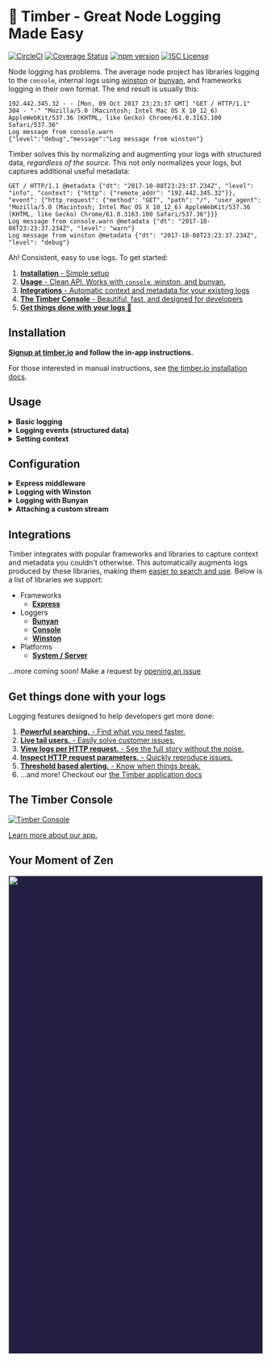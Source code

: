 # 🌲 Timber - Great Node Logging Made Easy

[![CircleCI](https://circleci.com/gh/timberio/timber-node.svg?style=svg)](https://circleci.com/gh/timberio/timber-node)
[![Coverage Status](https://coveralls.io/repos/github/timberio/timber-node/badge.svg?branch=master)](https://coveralls.io/github/timberio/timber-node?branch=master)
[![npm version](https://badge.fury.io/js/timber.svg)](https://badge.fury.io/js/timber)
[![ISC License](https://img.shields.io/badge/license-ISC-ff69b4.svg)](LICENSE.md)

Node logging has problems. The average node project has libraries logging to the
`console`, internal logs using [winston](https://github.com/winstonjs/winston) or
[bunyan](https://github.com/trentm/node-bunyan), and frameworks logging in their own format.
The end result is usually this:

```
192.442.345.32 - - [Mon, 09 Oct 2017 23:23:37 GMT] "GET / HTTP/1.1" 304 - "-" "Mozilla/5.0 (Macintosh; Intel Mac OS X 10_12_6) AppleWebKit/537.36 (KHTML, like Gecko) Chrome/61.0.3163.100 Safari/537.36"
Log message from console.warn
{"level":"debug","message":"Log message from winston"}
```

Timber solves this by normalizing and augmenting your logs with structured data, *regardless of
the source*. This not only normalizes your logs, but captures additional useful metadata:

```
GET / HTTP/1.1 @metadata {"dt": "2017-10-08T23:23:37.234Z", "level": "info", "context": {"http": {"remote_addr": "192.442.345.32"}}, "event": {"http_request": {"method": "GET", "path": "/", "user_agent": "Mozilla/5.0 (Macintosh; Intel Mac OS X 10_12_6) AppleWebKit/537.36 (KHTML, like Gecko) Chrome/61.0.3163.100 Safari/537.36"}}}
Log message from console.warn @metadata {"dt": "2017-10-08T23:23:37.234Z", "level": "warn"}
Log message from winston @metadata {"dt": "2017-10-08T23:23:37.234Z", "level": "debug"}
```

Ah! Consistent, easy to use logs. To get started:

1. [**Installation** - Simple setup](#installation)
2. [**Usage** - Clean API. Works with `console`, winston, and bunyan.](#usage)
3. [**Integrations** - Automatic context and metadata for your existing logs](#integrations)
4. [**The Timber Console** - Beautiful, fast, and designed for developers](#the-timber-console)
5. [**Get things done with your logs 💪**](#get-things-done-with-your-logs)


## Installation

**[Signup at timber.io](https://app.timber.io) and follow the in-app instructions.**

For those interested in manual instructions, see [the timber.io installation docs](https://timber.io/docs/languages/node/installation).


## Usage

<details><summary><strong>Basic logging</strong></summary><p>

No special API, Timber works directly with your logger of choice:

```js
// console
console.log("My log message")
console.info("My log message")
console.warn("My log message")
console.error("My log message")

// winston
winston.info("My log message")
winston.warn("My log message")
// ...

// bunyan
logger.info("My log message")
logger.warn("My log message")
// ...
```

---

</p></details>

<details><summary><strong>Logging events (structured data)</strong></summary><p>

Log structured data without sacrificing readability:

```js
// console
console.warn("Payment rejected", {
  event: {
    payment_rejected: { customer_id: "abcd1234", amount: 100, reason: "Card expired" }
  }
});

// winston
winston.warn("Payment rejected", {
  event: {
    payment_rejected: { customer_id: "abcd1234", amount: 100, reason: "Card expired" }
  }
});

// bunyan
logger.warn({
  event: {
    payment_rejected: { customer_id: "abcd1234", amount: 100, reason: "Card expired" }
  }
}, "Payment rejected");
```

---

</p></details>

<details><summary><strong>Setting context</strong></summary><p>

[Context](https://timber.io/docs/concepts/metadata-context-and-events) for node is coming soon!
Because node does not have a concept of local storage, we're working to implement
[continuation local storage](https://github.com/othiym23/node-continuation-local-storage).
This will enable shared join data across your logs, allowing you to relate them.

Star / watch this repo to be notified when this goes live!

</p></details>


## Configuration

<details><summary><strong>Express middleware</strong></summary><p>

If you're using express, you can use the timber middleware to automatically log
all http request/response events

```js
const express = require('express')
const timber = require('timber')

// first we create a writeable stream that your logs will get sent to
const transport = new timber.transports.HTTPS('your-timber-api-key');

// attach the stream to stdout
timber.install(transport);

// create our express app
const app = express()

// attach the timber middleware
app.use(timber.middlewares.express())

app.get('/', function (req, res) {
  res.send('hello, world!')
})

// Output:
// => Started GET "/" @metadata {"level": "error", "context": {...}}
// => Outgoing HTTP response 200 in 2ms @metadata {"level": "error", "context": {...}}
```

The express middleware accepts a single argument for configuration options. To learn more about the available options, [visit the express integration docs](https://timber.io/docs/languages/node/integrations/express#configuration)

---

</p></details>

<details><summary><strong>Logging with Winston</strong></summary><p>

If you're using [winston](https://github.com/winstonjs/winston), you can use the winston transport to send all of winston's logs to timber.io

```js
const winston = require('winston')
const timber = require('timber')

const transport = new timber.transports.HTTPS('your-api-key')
timber.install(transport)

winston.remove(winston.transports.Console)
winston.add(winston.transports.Console, {
  formatter: timber.formatters.Winston
})

winston.log('info', 'Sample log message')

// Output:
// => Sample log message @metadata {"level": "info", ... }
```

When you pass a metadata object to winston, timber will automatically augment your log line with it:

```js
winston.log('info', 'Log message with metadata', { user: 'username' })

// Output:
// => Log message with metadata @metadata {"level": "info", meta: { user: 'username' }, ... }
```

You can augment your log with a custom event by providing an `event` key at the root of your metadata object:

```js
winston.log('info', 'Log message with event', { event: custom_event_name: { ... } })

// Output:
// => Log message with event @metadata {"level": "info", event: { custom_event_name: { ... } }, ... }
```

Adding custom context is just as easily done by adding the `context` key to the root of your metadata object:

```js
winston.log('info', 'Log message with event', { context: { ... } })

// Output:
// => Log message with event @metadata {"level": "info", context: { ... }, ... }
```
If you're using the timber express middleware, you'll most likely want to configure it to use winston as the logger. This can be done by setting the `logger` config attribute to `winston`:

```js
timber.config.logger = winston
```

---

</p></details>

<details><summary><strong>Logging with Bunyan</strong></summary><p>

If you're using [bunyan](https://github.com/trentm/node-bunyan), you can use the bunyan transport to send all of bunyan's logs to timber.io

```js
const bunyan = require('bunyan')
const timber = require('timber')

const winston = require('winston')
const timber = require('timber')

const transport = new timber.transports.HTTPS('your-api-key')
timber.install(transport)

const log = bunyan.createLogger({ name: 'Timber Logger' })

log.info('Sample log message')

// Output:
// => Sample log message @metadata {"level": "info", ... }
```

If you want to augment your log with custom metadata, simply add an object as the first argument:

```js
log.info({ user: 'username' }, 'Log message with metadata')

// Output:
// => Log message with metadata @metadata {"level": "info", meta: { user: 'username' }}, ... }
```

You can augment your log with a custom event by providing an `event` key at the root of your metadata object:

```js
log.info({ event: { custom_event_name: { ... } } }, 'Log message with event')

// Output:
// => Log message with event @metadata {"level": "info", event: { custom_event_name: { ... } }, ... }
```

Adding custom context is just as easily done by adding the `context` key to the root of your metadata object:

```js
log.info({ context: { ... } }, 'Log message with event')

// Output:
// => Log message with event @metadata {"level": "info", context: { ... }, ... }
```

If you're using the timber express middleware, you'll most likely want to configure it to use bunyan as the logger. This can be done by setting the `logger` config attribute to the bunyan logger you created:

```js
timber.config.logger = log
```

---

</p></details>

<details><summary><strong>Attaching a custom stream</strong></summary><p>

By default, Timber makes attaching to `stdout` and `stderr` very easy through the convenient `timber.install(transport)` function.
However, it's possible to attach the transport to _any_ [writeable stream](https://nodejs.org/api/stream.html#stream_writable_streams)
using the `timber.attach()` function!

```js
const transport = timber.transports.HTTPS('timber-api-key')

// This is what the install() command is doing:
timber.attach([transport], process.stdout)
timber.attach([transport], process.stderr)
// => This sends all logs from stdout directly to Timber

// You can attach multiple unique transport streams to each stream:
const file_transport = fs.createWriteStream("./output.log", {flags: "a"})
timber.attach([transport, file_transport], process.stdout)
// => This sends all logs from stdout to Timber, stdout, and a custom log file
```

---

</p></details>


## Integrations

Timber integrates with popular frameworks and libraries to capture context and metadata you
couldn't otherwise. This automatically augments logs produced by these libraries, making them
[easier to search and use](#do-amazing-things-with-your-logs). Below is a list of libraries we
support:

* Frameworks
   * [**Express**](https://timber.io/docs/languages/node/integrations/express)
* Loggers
   * [**Bunyan**](https://timber.io/docs/languages/node/integrations/bunyan)
   * [**Console**](https://timber.io/docs/languages/node/integrations/console)
   * [**Winston**](https://timber.io/docs/languages/node/integrations/winston)
* Platforms
   * [**System / Server**](https://timber.io/docs/languages/node/integrations/system)

...more coming soon! Make a request by [opening an issue](https://github.com/timberio/timber-node/issues/new)


## Get things done with your logs

Logging features designed to help developers get more done:

1. [**Powerful searching.** - Find what you need faster.](https://timber.io/docs/app/console/searching)
2. [**Live tail users.** - Easily solve customer issues.](https://timber.io/docs/app/console/tail-a-user)
3. [**View logs per HTTP request.** - See the full story without the noise.](https://timber.io/docs/app/console/trace-http-requests)
4. [**Inspect HTTP request parameters.** - Quickly reproduce issues.](https://timber.io/docs/app/console/inspect-http-requests)
5. [**Threshold based alerting.** - Know when things break.](https://timber.io/docs/app/alerts)
6. ...and more! Checkout our [the Timber application docs](https://timber.io/docs/app)

## The Timber Console

[![Timber Console](http://files.timber.io/images/readme-interface7.gif)](https://timber.io/docs/app)

[Learn more about our app.](https://timber.io/docs/app)

## Your Moment of Zen

<p align="center" style="background: #221f40;">
<a href="https://timber.io"><img src="http://files.timber.io/images/readme-log-truth.png" height="947" /></a>
</p>

